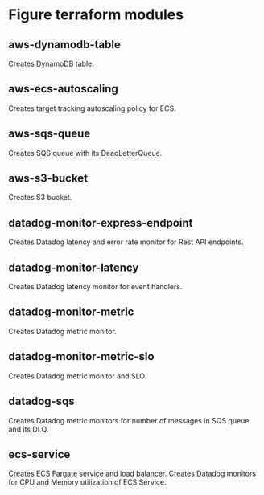 # Figure terraform modules

## aws-dynamodb-table

Creates DynamoDB table.

## aws-ecs-autoscaling

Creates target tracking autoscaling policy for ECS.

## aws-sqs-queue

Creates SQS queue with its DeadLetterQueue.

## aws-s3-bucket

Creates S3 bucket.

## datadog-monitor-express-endpoint

Creates Datadog latency and error rate monitor for Rest API endpoints.

## datadog-monitor-latency

Creates Datadog latency monitor for event handlers.

## datadog-monitor-metric

Creates Datadog metric monitor.

## datadog-monitor-metric-slo

Creates Datadog metric monitor and SLO.

## datadog-sqs

Creates Datadog metric monitors for number of messages in SQS queue and its DLQ.

## ecs-service

Creates ECS Fargate service and load balancer.
Creates Datadog monitors for CPU and Memory utilization of ECS Service.







